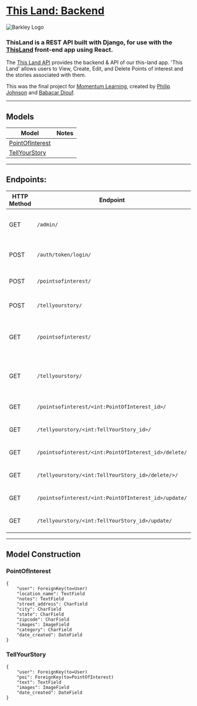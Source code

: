 # [This Land: Backend](https://this-land-team-5.herokuapp.com/admin/)

![Barkley Logo](https://momentum-gallery.s3.amazonaws.com/media/images/land.png "Barkley Logo")

### ThisLand is a REST API built with Django, for use with the [ThisLand](https://this-land.netlify.app//) front-end app using React. 

The [This Land API](https://this-land-team-5.herokuapp.com/admin/) provides the backend & API of our this-land app. 'This Land' allows users to View, Create, Edit, and Delete Points of interest and the stories associated with them.

This was the final project for [Momentum Learning](https://www.momentumlearn.com/), created by [Philip Johnson](https://github.com/trident6) and [Babacar Diouf](https://github.com/babacardiouf544).

---------------------------------------------------------------

## Models
| Model | Notes |
| ----- | ----- |
| [PointOfInterest](https://this-land-team-5.herokuapp.com/api/pointsofinterest/) |  |
| [TellYourStory](https://this-land-team-5.herokuapp.com/api/tellyourstory) |  |

---------------------------------------------------------------

## Endpoints: 
| HTTP Method | Endpoint | Result | Notes |
| ----------- | -------- | -------| ----- |
| GET | `/admin/` | Not so much for the API | But a very convenient admin panel |
| POST | `/auth/token/login/` | Returns Auth Token | Requires `username` and `password` |
| POST | `/pointsofinterest/` | Creates a new POI model object |  |
| POST | `/tellyourstory/` | Creates a new TYS model object |  |
| GET | `/pointsofinterest/` | Returns a list of all objects in the PointOfInterest model |  |
| GET | `/tellyourstory/` | Returns a list of all objects in the TellYourStory model |  |
| GET | `/pointsofinterest/<int:PointOfInterest_id>/` | Returns the detail view for `<POI_pk>` |  |
| GET | `/tellyourstory/<int:TellYourStory_id>/` | Returns the detail view for `<TYS_pk>` |  |
| GET | `/pointsofinterest/<int:PointOfInterest_id>/delete/` | Returns the detail view for `<POI_pk>` |  |
| GET | `/tellyourstory/<int:TellYourStory_id>/delete/>/` | Returns the detail view for `<TYS_pk>` |  |
| GET | `/pointsofinterest/<int:PointOfInterest_id>/update/` | Returns the detail view for `<POI_pk>` |  |
| GET | `/tellyourstory/<int:TellYourStory_id>/update/` | Returns the detail view for `<TYS_pk>` |  |

---------------------------------------------------------------

## Model Construction

### PointOfInterest
```
{
    "user": ForeignKey(to=User)
    "location_name": TextField
    "notes": TextField
    "street_address": CharField
    "city": CharField
    "state": CharField
    "zipcode": CharField
    "images": ImageField
    "category": CharField
    "date_created": DateField
}
```
   
### TellYourStory
```
{
    "user": ForeignKey(to=User)
    "poi": ForeignKey(to=PointOfInterest)
    "text": TextField
    "images": ImageField
    "date_created": DateField
}
```
